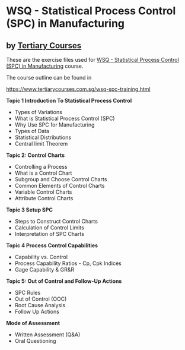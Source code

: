 # WSQ - Statistical Process Control (SPC) in Manufacturing
## by [Tertiary  Courses](https://www.tertiarycourses.com.sg/)

These are the exercise files used for [WSQ - Statistical Process Control (SPC) in Manufacturing](https://www.tertiarycourses.com.sg/wsq-spc-training.html) course. 

The course outline can be found in 

https://www.tertiarycourses.com.sg/wsq-spc-training.html

<p><strong>Topic 1 Introduction To Statistical Process Control</strong></p>
<ul>
<li>Types of Variations</li>
<li>What is Statistical Process Control (SPC)</li>
<li>Why Use SPC for Manufacturing</li>
<li>Types of Data</li>
<li>Statistical Distributions</li>
<li>Central limit Theorem</li>
</ul>
<p></p>
<p><strong>Topic 2: Control Charts</strong></p>
<ul>
<li>Controlling a Process</li>
<li>What is a Control Chart</li>
<li>Subgroup and Choose Control Charts</li>
<li>Common Elements of Control Charts</li>
<li>Variable Control Charts</li>
<li>Attribute Control Charts</li>
</ul>
<p></p>
<p><strong>Topic 3 Setup SPC</strong></p>
<ul>
<li>Steps to Construct Control Charts</li>
<li>Calculation of Control Limits</li>
<li>Interpretation of SPC Charts</li>
</ul>
<p><strong>Topic 4 Process Control Capabilities</strong></p>
<ul>
<li>Capability vs. Control</li>
<li>Process Capability Ratios - Cp, Cpk Indices</li>
<li>Gage Capability &amp; GR&amp;R</li>
</ul>
<p><strong>Topic 5: Out of Control and Follow-Up Actions</strong></p>
<ul>
<li>SPC Rules</li>
<li>Out of Control (OOC)</li>
<li>Root Cause Analysis</li>
<li>Follow Up Actions</li>
</ul>
<p><strong>Mode of Assessment</strong></p>
<ul>
<li>Written Assessment (Q&amp;A)</li>
<li>Oral Questioning</li>
</ul>



